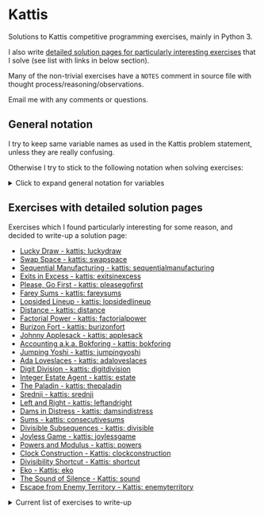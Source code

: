 # Kattis

Solutions to Kattis competitive programming exercises, mainly in Python 3. 

I also write [detailed solution pages for particularly interesting exercises](#exercises-with-detailed-solution-pages) that I solve (see list with links in below section).

Many of the non-trivial exercises have a `NOTES` comment in source file with thought process/reasoning/observations.

Email me with any comments or questions.

## General notation

I try to keep same variable names as used in the Kattis problem statement, unless they are really confusing.

Otherwise I try to stick to the following notation when solving exercises:
<details>
<summary>Click to expand general notation for variables</summary>

```
s : a string
c : a single character
d : a dictionary/hashmap
res : whatever the final result is
inps : if inputs require some kind of processing
curr,prev,best : when doing some kind of updating of current vs. previous vs. overall best values
cnt : when counting something
seen : when storing some kind of lookup of previously seen values, visited nodes in a graph, etc.
flg : a flag boolean for exiting loops or tracking if conditions are met
t,T,tc,TC : testcases
q,Q : queries
x,xs : generic names for moving through an iterable
r,c,R,C,dr,dc : current row/column, number of rows/columns in a grid, change in row/column
moves : allowed moves in some kind of grid or maze, e.g. [(-1,0), (0,1)]
board,grid : state of some kind of input maze/game board/grid configuration
acc : accumulator/range sum
dp : dynamic programming array
goods,bads : for combinatorics exercises when counting good/bad objects or states
stk : a stack
q,pq : queue, priority queue of some kind
ss,mm,hh : when working with dates and times
hi,lo,mid : when binary searching
PRECOMPUTE,LOOKUP,REF : in exercises with multiple queries of a precomputed answer
```
</details>


## Exercises with detailed solution pages

Exercises which I found particularly interesting for some reason, and decided to write-up a solution page:

- [Lucky Draw - kattis: luckydraw](https://github.com/benjaminzwhite/kattis/blob/main/detailed_solutions/luckydraw.md)
- [Swap Space - kattis: swapspace](https://github.com/benjaminzwhite/kattis/blob/main/detailed_solutions/swapspace.md)
- [Sequential Manufacturing - kattis: sequentialmanufacturing](https://github.com/benjaminzwhite/kattis/blob/main/detailed_solutions/sequentialmanufacturing.md)
- [Exits in Excess - kattis: exitsinexcess](https://github.com/benjaminzwhite/kattis/blob/main/detailed_solutions/exitsinexcess.md)
- [Please, Go First - kattis: pleasegofirst](https://github.com/benjaminzwhite/kattis/blob/main/detailed_solutions/pleasegofirst.md)
- [Farey Sums - kattis: fareysums](https://github.com/benjaminzwhite/kattis/blob/main/detailed_solutions/fareysums.md)
- [Lopsided Lineup - kattis: lopsidedlineup](https://github.com/benjaminzwhite/kattis/blob/main/detailed_solutions/lopsidedlineup.md)
- [Distance - kattis: distance](https://github.com/benjaminzwhite/kattis/blob/main/detailed_solutions/distance.md)
- [Factorial Power - kattis: factorialpower](https://github.com/benjaminzwhite/kattis/blob/main/detailed_solutions/factorialpower.md)
- [Burizon Fort - kattis: burizonfort](https://github.com/benjaminzwhite/kattis/blob/main/detailed_solutions/burizonfort.md)
- [Johnny Applesack - kattis: applesack](https://github.com/benjaminzwhite/kattis/blob/main/detailed_solutions/applesack.md)
- [Accounting a.k.a. Bokforing - kattis: bokforing](https://github.com/benjaminzwhite/kattis/blob/main/detailed_solutions/bokforing.md)
- [Jumping Yoshi - kattis: jumpingyoshi](https://github.com/benjaminzwhite/kattis/blob/main/detailed_solutions/jumpingyoshi.md)
- [Ada Loveslaces - kattis: adaloveslaces](https://github.com/benjaminzwhite/kattis/blob/main/detailed_solutions/adaloveslaces.md)
- [Digit Division - kattis: digitdivision](https://github.com/benjaminzwhite/kattis/blob/main/detailed_solutions/digitdivision.md)
- [Integer Estate Agent - kattis: estate](https://github.com/benjaminzwhite/kattis/blob/main/detailed_solutions/estate.md)
- [The Paladin - kattis: thepaladin](https://github.com/benjaminzwhite/kattis/blob/main/detailed_solutions/thepaladin.md)
- [Srednji - kattis: srednji](https://github.com/benjaminzwhite/kattis/blob/main/detailed_solutions/srednji.md)
- [Left and Right - kattis: leftandright](https://github.com/benjaminzwhite/kattis/blob/main/detailed_solutions/leftandright.md)
- [Dams in Distress - kattis: damsindistress](https://github.com/benjaminzwhite/kattis/blob/main/detailed_solutions/damsindistress.md)
- [Sums - kattis: consecutivesums](https://github.com/benjaminzwhite/kattis/blob/main/detailed_solutions/consecutivesums.md)
- [Divisible Subsequences - kattis: divisible](https://github.com/benjaminzwhite/kattis/blob/main/detailed_solutions/divisible.md)
- [Joyless Game - kattis: joylessgame](https://github.com/benjaminzwhite/kattis/blob/main/detailed_solutions/joylessgame.md)
- [Powers and Modulus - kattis: powers](https://github.com/benjaminzwhite/kattis/blob/main/detailed_solutions/powers.md)
- [Clock Construction - Kattis: clockconstruction](https://github.com/benjaminzwhite/kattis/blob/main/detailed_solutions/clockconstruction.md)
- [Divisibility Shortcut - Kattis: shortcut](https://github.com/benjaminzwhite/kattis/blob/main/detailed_solutions/shortcut.md)
- [Eko - Kattis: eko](https://github.com/benjaminzwhite/kattis/blob/main/detailed_solutions/eko.md)
- [The Sound of Silence - Kattis: sound](https://github.com/benjaminzwhite/kattis/blob/main/detailed_solutions/sound.md)
- [Escape from Enemy Territory - Kattis: enemyterritory](https://github.com/benjaminzwhite/kattis/blob/main/detailed_solutions/enemyterritory.md)

<details>
<summary>Current list of exercises to write-up</summary>
  
- Ocean Monument
- Wolf
- ETA
- Canvas Line
- Delft Distance
- LCM Pair Sum
  
</details>
